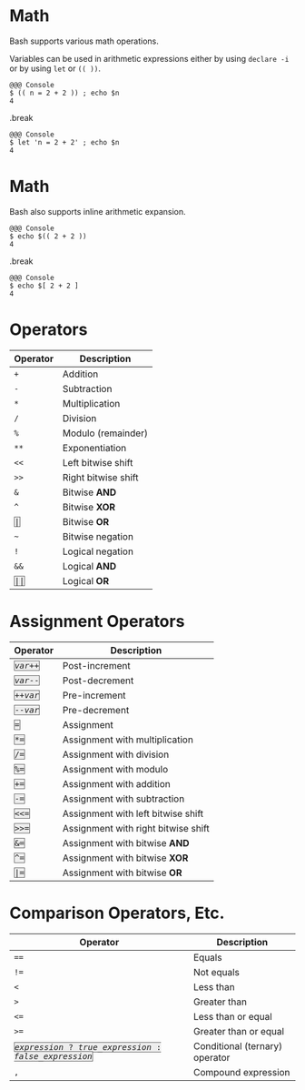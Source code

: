 <!SLIDE>
# Math

Bash supports various math operations.

Variables can be used in arithmetic expressions either by using `declare -i` or by using `let` or `(( ))`.

    @@@ Console
    $ (( n = 2 + 2 )) ; echo $n
    4

.break

    @@@ Console
    $ let 'n = 2 + 2' ; echo $n
    4

<!SLIDE>
# Math

Bash also supports inline arithmetic expansion.

    @@@ Console
    $ echo $(( 2 + 2 ))
    4

.break

    @@@ Console
    $ echo $[ 2 + 2 ]
    4

<!SLIDE>
# Operators

| Operator | Description         |
| -------- | -----------         |
| `+`      | Addition            |
| `-`      | Subtraction         |
| `*`      | Multiplication      |
| `/`      | Division            |
| `%`      | Modulo (remainder)  |
| `**`     | Exponentiation      |
| `<<`     | Left bitwise shift  |
| `>>`     | Right bitwise shift |
| `&`      | Bitwise **AND**     |
| `^`      | Bitwise **XOR**     |
| <span style="font-family: monospace; border: 1px solid #666; background-color: #ededed; font-size: 1.1em;">&#124;</span> | Bitwise **OR**      |
| `~`      | Bitwise negation    |
| `!`      | Logical negation    |
| `&&`     | Logical **AND**     |
| <span style="font-family: monospace; border: 1px solid #666; background-color: #ededed; font-size: 1.1em;">&#124;&#124;</span> | Logical **OR**      |

<!SLIDE>
# Assignment Operators

| Operator | Description        |
| -------- | -----------        |
| <span style="font-family: monospace; border: 1px solid #666; background-color: #ededed; font-size: 1.1em;"><i>var</i>++</span> | Post-increment |
| <span style="font-family: monospace; border: 1px solid #666; background-color: #ededed; font-size: 1.1em;"><i>var</i>--</span> | Post-decrement |
| <span style="font-family: monospace; border: 1px solid #666; background-color: #ededed; font-size: 1.1em;">++<i>var</i></span> | Pre-increment  |
| <span style="font-family: monospace; border: 1px solid #666; background-color: #ededed; font-size: 1.1em;">--<i>var</i></span> | Pre-decrement  |
| <span style="font-family: monospace; border: 1px solid #666; background-color: #ededed; font-size: 1.1em;">=</span> | Assignment  |
| <span style="font-family: monospace; border: 1px solid #666; background-color: #ededed; font-size: 1.1em;">&#42;=</span> | Assignment with multiplication |
| <span style="font-family: monospace; border: 1px solid #666; background-color: #ededed; font-size: 1.1em;">/=</span> | Assignment with division |
| <span style="font-family: monospace; border: 1px solid #666; background-color: #ededed; font-size: 1.1em;">%=</span> | Assignment with modulo |
| <span style="font-family: monospace; border: 1px solid #666; background-color: #ededed; font-size: 1.1em;">+=</span> | Assignment with addition |
| <span style="font-family: monospace; border: 1px solid #666; background-color: #ededed; font-size: 1.1em;">-=</span> | Assignment with subtraction |
| <span style="font-family: monospace; border: 1px solid #666; background-color: #ededed; font-size: 1.1em;">&lt;&lt;=</span> | Assignment with left bitwise shift |
| <span style="font-family: monospace; border: 1px solid #666; background-color: #ededed; font-size: 1.1em;">&gt;&gt;=</span> | Assignment with right bitwise shift |
| <span style="font-family: monospace; border: 1px solid #666; background-color: #ededed; font-size: 1.1em;">&amp;=</span> | Assignment with bitwise **AND** |
| <span style="font-family: monospace; border: 1px solid #666; background-color: #ededed; font-size: 1.1em;">^=</span> | Assignment with bitwise **XOR** |
| <span style="font-family: monospace; border: 1px solid #666; background-color: #ededed; font-size: 1.1em;">&#124;=</span> | Assignment with bitwise **OR** |

<!SLIDE>
# Comparison Operators, Etc.

| Operator | Description           |
| -------- | -----------           |
| `==`     | Equals                |
| `!=`     | Not equals            |
| `<`      | Less than             |
| `>`      | Greater than          |
| `<=`     | Less than or equal    |
| `>=`     | Greater than or equal |
| <span style="font-family: monospace; border: 1px solid #666; background-color: #ededed; font-size: 1.1em;"><i>expression</i> ? <i>true_expression</i> : <i>false_expression</i></span> | Conditional (ternary) operator |
| `,`      | Compound expression   |
